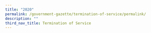 ```yaml
---
title: "2020"
permalink: /government-gazette/termination-of-service/permalink/
description: ""
third_nav_title: Termination of Service
---
```


